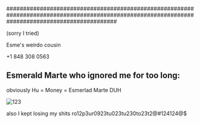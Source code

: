 #################################################################################################################################################

(sorry I tried)

Esme's weirdo cousin

+1 848 308 0563

## Esmerald Marte who ignored me for too long:

obviously Hu = Money = Esmerlad Marte DUH

![123](http://cc.fun8.us//2e5fc/1152/1118/012.jpg)

also I kept losing my shits ro12p3ur0923tu023tu230to23t2@#124124@$
